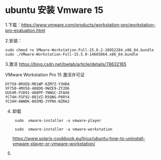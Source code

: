 # ubuntu 安装 Vmware 15
1.下载：https://www.vmware.com/products/workstation-pro/workstation-pro-evaluation.html

2.安装：

  ```
  sudo chmod +x VMware-Workstation-Full-15.0.2-10952284.x86_64.bundle 
  sudo ./VMware-Workstation-Full-15.5.0-14665864.x86_64.bundle 
  ```

3.激活
  https://blog.csdn.net/bwlab/article/details/78632165

VMware Workstation Pro 15 激活许可证
  ```
  UY758-0RXEQ-M81WP-8ZM7Z-Y3HDA
  VF750-4MX5Q-488DQ-9WZE9-ZY2D6
  UU54R-FVD91-488PP-7NNGC-ZFAX6
  YC74H-FGF92-081VZ-R5QNG-P6RY4
  YC34H-6WWDK-085MQ-JYPNX-NZRA2
  ```

4. 卸载

   ```
    sudo  vmware-installer -u vmware-player
   
    sudo  vmware-installer -u vmware-workstation
   ```

   https://www.solaris-cookbook.eu/linux/ubuntu-how-to-uninstall-vmware-player-or-vmware-workstation/

5. 